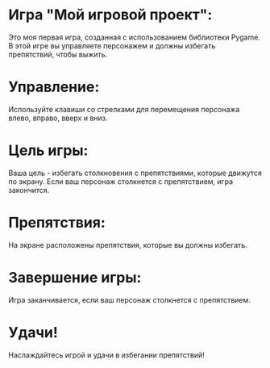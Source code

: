 # Игра "Мой игровой проект":
Это моя первая игра, созданная с использованием библиотеки Pygame. В этой игре вы управляете персонажем и должны избегать препятствий, чтобы выжить.

# Управление:
Используйте клавиши со стрелками для перемещения персонажа влево, вправо, вверх и вниз.

# Цель игры:
Ваша цель - избегать столкновения с препятствиями, которые движутся по экрану. Если ваш персонаж столкнется с препятствием, игра закончится.

# Препятствия:
На экране расположены препятствия, которые вы должны избегать.

# Завершение игры:
Игра заканчивается, если ваш персонаж столкнется с препятствием. 

# Удачи!
Наслаждайтесь игрой и удачи в избегании препятствий!